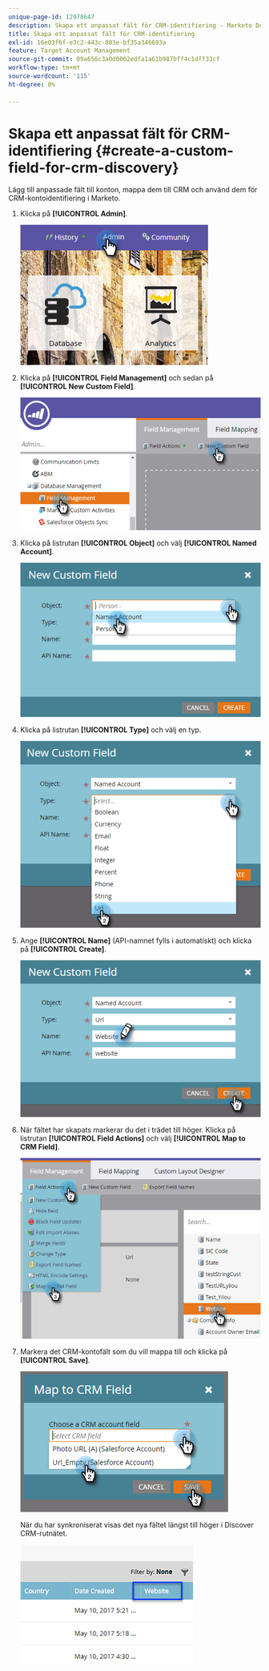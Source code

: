 ```yaml
---
unique-page-id: 12978647
description: Skapa ett anpassat fält för CRM-identifiering - Marketo Docs - produktdokumentation
title: Skapa ett anpassat fält för CRM-identifiering
exl-id: 16e03f6f-e3c2-443c-803e-bf35a346693a
feature: Target Account Management
source-git-commit: 09a656c3a0d0002edfa1a61b987bff4c1dff33cf
workflow-type: tm+mt
source-wordcount: '115'
ht-degree: 0%

---
```


# Skapa ett anpassat fält för CRM-identifiering {#create-a-custom-field-for-crm-discovery}

Lägg till anpassade fält till konton, mappa dem till CRM och använd dem för CRM-kontoidentifiering i Marketo.

1. Klicka på **[!UICONTROL Admin]**.

   ![](assets/admin.png)

1. Klicka på **[!UICONTROL Field Management]** och sedan på **[!UICONTROL New Custom Field]**.

   ![](assets/two-4.png)

1. Klicka på listrutan **[!UICONTROL Object]** och välj **[!UICONTROL Named Account]**.

   ![](assets/three-3.png)

1. Klicka på listrutan **[!UICONTROL Type]** och välj en typ.

   ![](assets/four-3.png)

1. Ange **[!UICONTROL Name]** (API-namnet fylls i automatiskt) och klicka på **[!UICONTROL Create]**.

   ![](assets/five-3.png)

1. När fältet har skapats markerar du det i trädet till höger. Klicka på listrutan **[!UICONTROL Field Actions]** och välj **[!UICONTROL Map to CRM Field]**.

   ![](assets/six-2.png)

1. Markera det CRM-kontofält som du vill mappa till och klicka på **[!UICONTROL Save]**.

   ![](assets/seven-1.png)

   När du har synkroniserat visas det nya fältet längst till höger i Discover CRM-rutnätet.

   ![](assets/eight.png)
